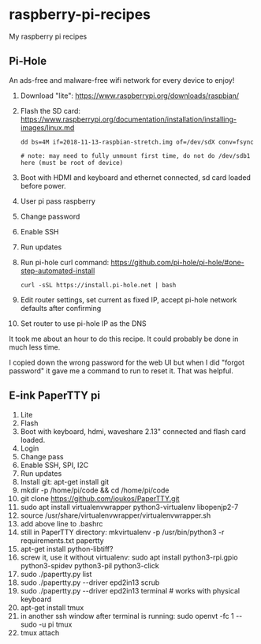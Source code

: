 # raspberry-pi-recipes
My raspberry pi recipes


## Pi-Hole

An ads-free and malware-free wifi network for every device to enjoy!

1. Download "lite": https://www.raspberrypi.org/downloads/raspbian/
2. Flash the SD card: https://www.raspberrypi.org/documentation/installation/installing-images/linux.md

    ```dd bs=4M if=2018-11-13-raspbian-stretch.img of=/dev/sdX conv=fsync```
    
    ```# note: may need to fully unmount first time, do not do /dev/sdb1 here (must be root of device)```
    
3. Boot with HDMI and keyboard and ethernet connected, sd card loaded before power.
4. User pi pass raspberry
5. Change password
6. Enable SSH
7. Run updates
8. Run pi-hole curl command: https://github.com/pi-hole/pi-hole/#one-step-automated-install

    ```curl -sSL https://install.pi-hole.net | bash```

9. Edit router settings, set current as fixed IP, accept pi-hole network defaults after confirming
10. Set router to use pi-hole IP as the DNS

It took me about an hour to do this recipe. It could probably be done in much less time.

I copied down the wrong password for the web UI but when I did "forgot password" it gave me a command to run to reset it. That was helpful.



## E-ink PaperTTY pi

1. Lite
2. Flash
3. Boot with keyboard, hdmi, waveshare 2.13" connected and flash card loaded.
4. Login
5. Change pass
6. Enable SSH, SPI, I2C
7. Run updates
8. Install git: apt-get install git
9. mkdir -p /home/pi/code && cd /home/pi/code
10. git clone https://github.com/joukos/PaperTTY.git
11. sudo apt install virtualenvwrapper python3-virtualenv libopenjp2-7
12. source /usr/share/virtualenvwrapper/virtualenvwrapper.sh
13. add above line to .bashrc
14. still in PaperTTY directory: mkvirtualenv -p /usr/bin/python3 -r requirements.txt papertty
15. apt-get install python-libtiff?
16. screw it, use it without virtualenv: sudo apt install python3-rpi.gpio python3-spidev python3-pil python3-click
17. sudo ./papertty.py list
18. sudo ./papertty.py --driver epd2in13 scrub
19. sudo ./papertty.py --driver epd2in13 terminal # works with physical keyboard
20. apt-get install tmux
21. in another ssh window after terminal is running: sudo openvt -fc 1 -- sudo -u pi tmux
22. tmux attach
